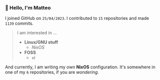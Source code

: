 ### 👋 Hello, I'm Matteo

I joined GitHub on `25/04/2023`.
I contributed to `15` repositories and made `1139` commits.

> I am interested in ...
> 
> - **Linux/GNU stuff**
>     - *NixOS*
> - **FOSS**
>   - *vi*

And currently, I am writing my own **NixOS** configuration. It's somewhere in one of my `6` repositories, if you are *wondering*.
